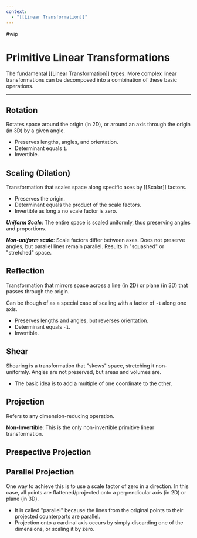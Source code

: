 ```yaml
---
context:
  - "[[Linear Transformation]]"
---
```


#wip

# Primitive Linear Transformations

The fundamental [[Linear Transformation]] types. More complex linear transformations can be decomposed into a combination of these basic operations.

---

## Rotation

Rotates space around the origin (in 2D), or around an axis through the origin (in 3D) by a given angle.

- Preserves lengths, angles, and orientation.
- Determinant equals `1`.
- Invertible.

## Scaling (Dilation)

Transformation that scales space along specific axes by [[Scalar]] factors.

- Preserves the origin.
- Determinant equals the product of the scale factors.
- Invertible as long a no scale factor is zero.

_**Uniform Scale**_: The entire space is scaled uniformly, thus preserving angles and proportions.

_**Non-uniform scale**_: Scale factors differ between axes. Does not preserve angles, but parallel lines remain parallel. Results in "squashed" or "stretched" space.

## Reflection

Transformation that mirrors space across a line (in 2D) or plane (in 3D) that passes through the origin.

Can be though of as a special case of scaling with a factor of `-1` along one axis.

- Preserves lengths and angles, but reverses orientation.
- Determinant equals `-1`.
- Invertible.

## Shear

Shearing is a transformation that "skews" space, stretching it non-uniformly. Angles are not preserved, but areas and volumes are.

- The basic idea is to add a multiple of one coordinate to the other.

## Projection

Refers to any dimension-reducing operation.

**Non-Invertible**: This is the only non-invertible primitive linear transformation.

## Prespective Projection

## Parallel Projection

One way to achieve this is to use a scale factor of zero in a direction. In this case, all points are flattened/projected onto a perpendicular axis (in 2D) or plane (in 3D).

- It is called "parallel" because the lines from the original points to their projected counterparts are parallel.
- Projection onto a cardinal axis occurs by simply discarding one of the dimensions, or scaling it by zero.

